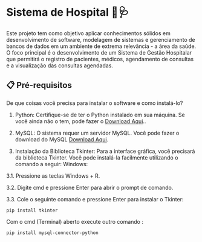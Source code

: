# Sistema de Hospital 🏥🩺

Este projeto tem como objetivo aplicar conhecimentos sólidos em desenvolvimento de software, modelagem de sistemas e gerenciamento de bancos de dados em um ambiente de extrema relevância - a área da saúde. O foco principal é o desenvolvimento de um Sistema de Gestão Hospitalar que permitirá o registro de pacientes, médicos, agendamento de consultas e a visualização das consultas agendadas.

## 📋 Pré-requisitos
De que coisas você precisa para instalar o software e como instalá-lo?

1. Python: Certifique-se de ter o Python instalado em sua máquina. Se você ainda não o tem, pode fazer o <a href="https://www.python.org/downloads/" download>Download Aqui</a>..

2. MySQL: O sistema requer um servidor MySQL. Você pode fazer o download do MySQL <a href="https://www.mysql.com/downloads/" download>Download Aqui</a>.

3. Instalação da Biblioteca Tkinter: Para a interface gráfica, você precisará da biblioteca Tkinter. Você pode instalá-la facilmente utilizando o comando a seguir:
Windows:

3.1. Pressione as teclas Windows + R.

3.2. Digite cmd e pressione Enter para abrir o prompt de comando.

3.3. Cole o seguinte comando e pressione Enter para instalar o Tkinter:

```plaintext
pip install tkinter
```
Com o cmd (Terminal) aberto execute outro comando : 

```plaintext
pip install mysql-connector-python
```



